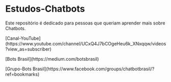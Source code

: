 # Estudos-Chatbots
Este repositório é dedicado para pessoas que queriam aprender mais sobre Chatbots.
<p>
[Canal-YouTube](https://www.youtube.com/channel/UCxQ4J7bCOgeHeu6k_XNxqqw/videos?view_as=subscriber)
<p>
[Bots Brasil](https://medium.com/botsbrasil)
<p>
[Grupo-Bots Brasil](https://www.facebook.com/groups/chatbotbrasil/?ref=bookmarks)

